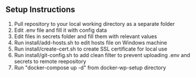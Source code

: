 ## Setup Instructions

1. Pull repository to your local working directory as a separate folder
2. Edit .env file and fill it with config data
3. Edit files in secrets folder and fill them with relevant values
4. Run install/add-hosts.sh to edit hosts file on Windows machine
5. Run install/create-cert.sh to create SSL certificate for local use
6. Run install/git-config.sh to add clean filter to prevent uploading .env and secrets to remote reepository 
7. Run "docker-compose up -d" from docker-wp-setup directory
